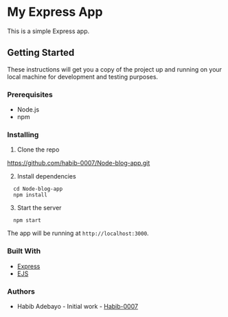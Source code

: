 # My Express App

This is a simple Express app.

## Getting Started

These instructions will get you a copy of the project up and running on your local machine for development and testing purposes.

### Prerequisites

- Node.js
- npm

### Installing

1. Clone the repo

https://github.com/habib-0007/Node-blog-app.git

2. Install dependencies

```
  cd Node-blog-app
  npm install
```

3. Start the server

```
  npm start
```

The app will be running at `http://localhost:3000`.

### Built With

- [Express](https://expressjs.com/)
- [EJS](https://ejs.com/)

### Authors

- Habib Adebayo - Initial work - [Habib-0007](https://github.com/habib-0007)

